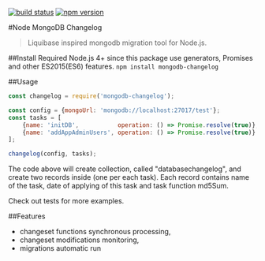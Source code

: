 [![build status](https://img.shields.io/travis/malykhinvi/node-mongodb-changelog.svg?style=flat-square)](https://travis-ci.org/malykhinvi/node-mongodb-changelog)
[![npm version](https://img.shields.io/npm/v/mongodb-changelog.svg?style=flat-square)](https://www.npmjs.com/package/mongodb-changelog)

#Node MongoDB Changelog

> Liquibase inspired mongodb migration tool for Node.js.

##Install
Required Node.js 4+ since this package use generators, Promises and other ES2015(ES6) features.
```npm install mongodb-changelog```

##Usage
```javascript
const changelog = require('mongodb-changelog');

const config = {mongoUrl: 'mongodb://localhost:27017/test'};
const tasks = [
    {name: 'initDB',           operation: () => Promise.resolve(true)},
    {name: 'addAppAdminUsers', operation: () => Promise.resolve(true)}
];

changelog(config, tasks);

```
The code above will create collection, called "databasechangelog", and create two records inside (one per each task).
Each record contains name of the task, date of applying of this task and task function md5Sum.

Check out tests for more examples.

##Features
- changeset functions synchronous processing,
- changeset modifications monitoring,
- migrations automatic run
